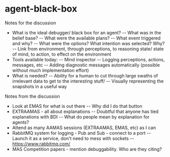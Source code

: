 # agent-black-box

Notes for the discussion

- What is the ideal debugger/ black box for an agent?
-- What was in the belief base?
-- What were the available plans?
-- What event triggered and why?
-- What were the options? What intention was selected? Why?
-- Link from environment, through perceptions, to reasoning state/ state of mind, to action, to effect on the environment
- Tools available today:
-- Mind inspector
-- Logging perceptions, actions, messages, etc
-- Adding diagnostic messages automatically (possible without much implementation effort)
- What is needed?
-- Ability for a human to cut through large swaths of irrelevant data to get to the interesting stuff/
-- Visually representing the snapshots in a useful way
 

Notes from the discussion
- Look at EMAS for what is out there
-- Why did I do that button
- EXTRAAMAS - all about explanations
-- Doubtful that anyone has tied explanations with BDI
-- What do people mean by explanation for agents?
- Attend as many AAMAS sessions (EXTRAAMAS, EMAS, etc) as I can
- RabbitMQ system for logging - Pub and Sub - connect to a port
-- Launch it as a service, don't need to mess with sockets
-- https://www.rabbitmq.com/
- MAS Competition papers - mention debuggability. Who are they citing?
